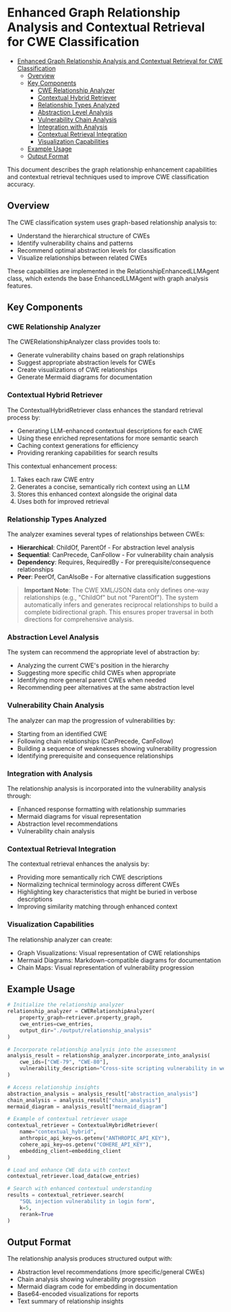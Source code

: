 # Enhanced Graph Relationship Analysis and Contextual Retrieval for CWE Classification

- [Enhanced Graph Relationship Analysis and Contextual Retrieval for CWE Classification](#enhanced-graph-relationship-analysis-and-contextual-retrieval-for-cwe-classification)
  - [Overview](#overview)
  - [Key Components](#key-components)
    - [CWE Relationship Analyzer](#cwe-relationship-analyzer)
    - [Contextual Hybrid Retriever](#contextual-hybrid-retriever)
    - [Relationship Types Analyzed](#relationship-types-analyzed)
    - [Abstraction Level Analysis](#abstraction-level-analysis)
    - [Vulnerability Chain Analysis](#vulnerability-chain-analysis)
    - [Integration with Analysis](#integration-with-analysis)
    - [Contextual Retrieval Integration](#contextual-retrieval-integration)
    - [Visualization Capabilities](#visualization-capabilities)
  - [Example Usage](#example-usage)
  - [Output Format](#output-format)


This document describes the graph relationship enhancement capabilities and contextual retrieval techniques used to improve CWE classification accuracy.

## Overview
The CWE classification system uses graph-based relationship analysis to:

* Understand the hierarchical structure of CWEs
* Identify vulnerability chains and patterns
* Recommend optimal abstraction levels for classification
* Visualize relationships between related CWEs

These capabilities are implemented in the RelationshipEnhancedLLMAgent class, which extends the base EnhancedLLMAgent with graph analysis features.

## Key Components

### CWE Relationship Analyzer
The CWERelationshipAnalyzer class provides tools to:

* Generate vulnerability chains based on graph relationships
* Suggest appropriate abstraction levels for CWEs
* Create visualizations of CWE relationships
* Generate Mermaid diagrams for documentation

### Contextual Hybrid Retriever
The ContextualHybridRetriever class enhances the standard retrieval process by:

* Generating LLM-enhanced contextual descriptions for each CWE
* Using these enriched representations for more semantic search
* Caching context generations for efficiency
* Providing reranking capabilities for search results

This contextual enhancement process:

1. Takes each raw CWE entry
2. Generates a concise, semantically rich context using an LLM
3. Stores this enhanced context alongside the original data
4. Uses both for improved retrieval

### Relationship Types Analyzed
The analyzer examines several types of relationships between CWEs:

* **Hierarchical**: ChildOf, ParentOf - For abstraction level analysis
* **Sequential**: CanPrecede, CanFollow - For vulnerability chain analysis
* **Dependency**: Requires, RequiredBy - For prerequisite/consequence relationships
* **Peer**: PeerOf, CanAlsoBe - For alternative classification suggestions

> **Important Note**: The CWE XML/JSON data only defines one-way relationships (e.g., "ChildOf" but not "ParentOf"). The system automatically infers and generates reciprocal relationships to build a complete bidirectional graph. This ensures proper traversal in both directions for comprehensive analysis.

### Abstraction Level Analysis
The system can recommend the appropriate level of abstraction by:

* Analyzing the current CWE's position in the hierarchy
* Suggesting more specific child CWEs when appropriate
* Identifying more general parent CWEs when needed
* Recommending peer alternatives at the same abstraction level

### Vulnerability Chain Analysis
The analyzer can map the progression of vulnerabilities by:

* Starting from an identified CWE
* Following chain relationships (CanPrecede, CanFollow)
* Building a sequence of weaknesses showing vulnerability progression
* Identifying prerequisite and consequence relationships

### Integration with Analysis
The relationship analysis is incorporated into the vulnerability analysis through:

* Enhanced response formatting with relationship summaries
* Mermaid diagrams for visual representation
* Abstraction level recommendations
* Vulnerability chain analysis

### Contextual Retrieval Integration
The contextual retrieval enhances the analysis by:

* Providing more semantically rich CWE descriptions
* Normalizing technical terminology across different CWEs
* Highlighting key characteristics that might be buried in verbose descriptions
* Improving similarity matching through enhanced context

### Visualization Capabilities
The relationship analyzer can create:

* Graph Visualizations: Visual representation of CWE relationships
* Mermaid Diagrams: Markdown-compatible diagrams for documentation
* Chain Maps: Visual representation of vulnerability progression

## Example Usage

```python
# Initialize the relationship analyzer
relationship_analyzer = CWERelationshipAnalyzer(
    property_graph=retriever.property_graph,
    cwe_entries=cwe_entries,
    output_dir="./output/relationship_analysis"
)

# Incorporate relationship analysis into the assessment
analysis_result = relationship_analyzer.incorporate_into_analysis(
    cwe_ids=["CWE-79", "CWE-80"],
    vulnerability_description="Cross-site scripting vulnerability in web application"
)

# Access relationship insights
abstraction_analysis = analysis_result["abstraction_analysis"]
chain_analysis = analysis_result["chain_analysis"]
mermaid_diagram = analysis_result["mermaid_diagram"]

# Example of contextual retriever usage
contextual_retriever = ContextualHybridRetriever(
    name="contextual_hybrid",
    anthropic_api_key=os.getenv("ANTHROPIC_API_KEY"),
    cohere_api_key=os.getenv("COHERE_API_KEY"),
    embedding_client=embedding_client
)

# Load and enhance CWE data with context
contextual_retriever.load_data(cwe_entries)

# Search with enhanced contextual understanding
results = contextual_retriever.search(
    "SQL injection vulnerability in login form",
    k=5,
    rerank=True
)
```

## Output Format
The relationship analysis produces structured output with:

* Abstraction level recommendations (more specific/general CWEs)
* Chain analysis showing vulnerability progression
* Mermaid diagram code for embedding in documentation
* Base64-encoded visualizations for reports
* Text summary of relationship insights